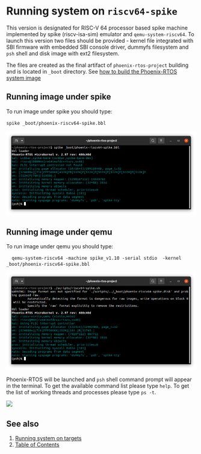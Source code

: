 # Running system on `riscv64-spike`
This version is designated for RISC-V 64 processor based spike machine implemented by spike (riscv-isa-sim) emulator and `qemu-system-riscv64`. To launch this version two files should be provided - kernel file integrated with SBI firmware with embedded SBI console driver, dummyfs filesystem and `psh` shell and disk image with ext2 filesystem.

The files are created as the final artifact of `phoenix-rtos-project` building and is located in `_boot` directory. See [how to build the Phoenix-RTOS system image](../building/README.md)

## Running image under spike
To run image under spike you should type:

````bash
spike _boot/phoenix-riscv64-spike.bbl
````

<img src="_images/spike-riscv64-spike.png" width="700px">

## Running image under qemu
To run image under qemu you should type:

```
  qemu-system-riscv64 -machine spike_v1.10 -serial stdio  -kernel _boot/phoenix-riscv64-spike.bbl
```

<img src="_images/qemu-riscv64-spike.png" width="700px">

Phoenix-RTOS will be launched and `psh` shell command prompt will appear in the terminal. To get the available command list please type `help`. To get the list of working threads and processes please type `ps -t`.

<img src="_images/qemu-riscv64-spike-ps-t.png" width="700px">

## See also

1. [Running system on targets](README.md)
2. [Table of Contents](../README.md)
